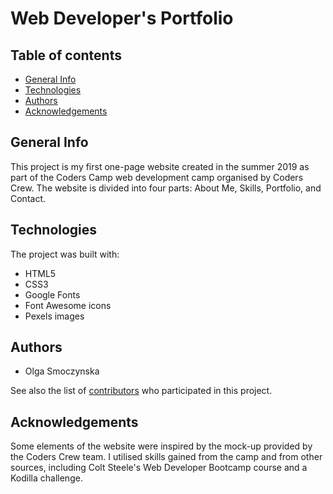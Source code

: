 # Web Developer's Portfolio

## Table of contents
* [General Info](#general-info)
* [Technologies](#technologies)
* [Authors](#authors)
* [Acknowledgements](#acknowledgements)

## General Info
This project is my first one-page website created in the summer 2019 as part of the Coders Camp web development camp organised by Coders Crew. The website is divided into four parts: About Me, Skills, Portfolio, and Contact.
        
## Technologies
The project was built with:
* HTML5
* CSS3
* Google Fonts
* Font Awesome icons
* Pexels images

## Authors
* Olga Smoczynska

See also the list of [contributors](https://github.com/olgasmoczynska/projekt1/contributors) who participated in this project.
        
## Acknowledgements
Some elements of the website were inspired by the mock-up provided by the Coders Crew team. I utilised skills gained from the camp and from other sources, including Colt Steele's Web Developer Bootcamp course and a Kodilla challenge.